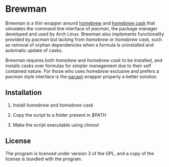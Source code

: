 # Brewman
Brewman is a thin wrapper around [homebrew](http://brew.sh/) and [homebrew cask](http://caskroom.io/) that simulates the command line interface of *pacman*, the package manager developed and used by Arch Linux. Brewman also implements functionality provided by *pacman* but lacking from *homebrew* or *homebrew cask*, such as removal of orphan dependencies when a formula is uninstalled and automatic update of casks.

Brewman requires both *homebew* and *homebrew cask* to be installed, and installs casks over formulas for simpler management due to their self contained nature. For those who uses *homebrew* exclusive and prefers a *pacman* style interface is the [pacapt](https://github.com/icy/pacapt) wrapper properly a better solution.

## Installation
1. Install *homebrew* and *homebrew cask*

2. Copy the script to a folder present in *$PATH*

3. Make the script executable using *chmod*

## License
The program is licensed under version 3 of the GPL, and a copy of the license is bundled with the program.
